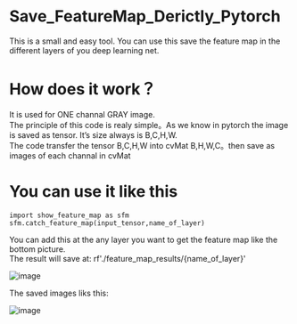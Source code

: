# Save_FeatureMap_Derictly_Pytorch
This is a small and easy tool. You can use this save the feature map in the different layers of you deep learning net.
# How does it work？
It is used for ONE channal GRAY image.  
The principle of this code is realy simple。As we know in pytorch the image is saved as tensor. It’s size always is B,C,H,W.  
The code transfer the tensor B,C,H,W into cvMat B,H,W,C。then save as images of each channal in cvMat
# You can use it like this

    import show_feature_map as sfm
    sfm.catch_feature_map(input_tensor,name_of_layer)  
    
You can add this at the any layer you want to get the feature map like the bottom picture.  
The result will save at: rf'./feature_map_results/{name_of_layer}'  

![image](https://user-images.githubusercontent.com/54056224/199717362-0da8c09a-2e11-4d8d-94d9-48659c72993e.png)  

The saved images liks this:  

![image](https://user-images.githubusercontent.com/54056224/199720796-73467463-1b24-411a-ab0c-02c2df5dbf81.png)  
